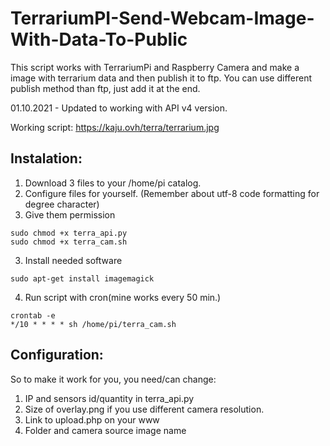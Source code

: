 # TerrariumPI-Send-Webcam-Image-With-Data-To-Public

This script works with TerrariumPi and Raspberry Camera and make a image with terrarium data and then publish it to ftp.
You can use different publish method than ftp, just add it at the end.

01.10.2021 - Updated to working with API v4 version.

Working script:
https://kaju.ovh/terra/terrarium.jpg

## Instalation:

1. Download 3 files to your /home/pi catalog.
2. Configure files for yourself. (Remember about utf-8 code formatting for degree character)
2. Give them permission
```
sudo chmod +x terra_api.py
sudo chmod +x terra_cam.sh
```
3. Install needed software
```
sudo apt-get install imagemagick
```
4. Run script with cron(mine works every 50 min.)
```
crontab -e
*/10 * * * * sh /home/pi/terra_cam.sh

```

## Configuration:

So to make it work for you, you need/can change:
1. IP and sensors id/quantity in terra_api.py
2. Size of overlay.png if you use different camera resolution.
3. Link to upload.php on your www
4. Folder and camera source image name
